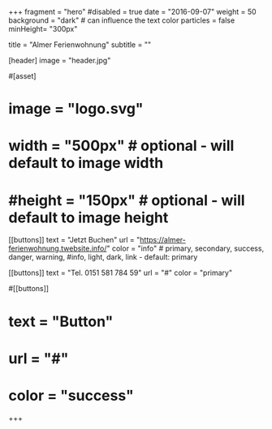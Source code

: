 +++
fragment = "hero"
#disabled = true
date = "2016-09-07"
weight = 50
background = "dark" # can influence the text color
particles = false
minHeight= "300px"

title = "Almer Ferienwohnung"
subtitle = ""

[header]
  image = "header.jpg"

#[asset]
#  image = "logo.svg"
#  width = "500px" # optional - will default to image width
#  #height = "150px" # optional - will default to image height

[[buttons]]
  text = "Jetzt Buchen"
  url = "https://almer-ferienwohnung.twebsite.info/"
  color = "info" # primary, secondary, success, danger, warning, #info, light, dark, link - default: primary

[[buttons]]
  text = "Tel. 0151 581 784 59"
  url = "#"
  color = "primary"

#[[buttons]]
#  text = "Button"
#  url = "#"
#  color = "success"
+++
